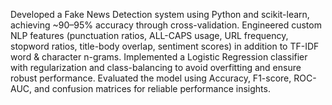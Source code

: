 Developed a Fake News Detection system using Python and scikit-learn, achieving ~90–95% accuracy through cross-validation.
Engineered custom NLP features (punctuation ratios, ALL-CAPS usage, URL frequency, stopword ratios, title-body overlap, sentiment scores) in addition to TF-IDF word & character n-grams.
Implemented a Logistic Regression classifier with regularization and class-balancing to avoid overfitting and ensure robust performance.
Evaluated the model using Accuracy, F1-score, ROC-AUC, and confusion matrices for reliable performance insights.

